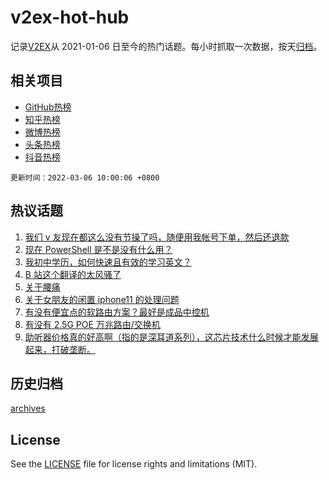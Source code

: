 # v2ex-hot-hub

 记录[V2EX](https://www.v2ex.com/)从 2021-01-06 日至今的热门话题。每小时抓取一次数据，按天[归档](archives)。
 
 ## 相关项目

- [GitHub热榜](https://github.com/lonnyzhang423/github-hot-hub)
- [知乎热榜](https://github.com/lonnyzhang423/zhihu-hot-hub)
- [微博热榜](https://github.com/lonnyzhang423/weibo-hot-hub)
- [头条热榜](https://github.com/lonnyzhang423/toutiao-hot-hub)
- [抖音热榜](https://github.com/lonnyzhang423/douyin-hot-hub)


 `更新时间：2022-03-06 10:00:06 +0800`

## 热议话题

1. [我们 v 友现在都这么没有节操了吗，随便用我帐号下单，然后还退款](https://www.v2ex.com/t/838139)
1. [现在 PowerShell 是不是没有什么用？](https://www.v2ex.com/t/838173)
1. [我初中学历，如何快速且有效的学习英文？](https://www.v2ex.com/t/838146)
1. [B 站这个翻译的太风骚了](https://www.v2ex.com/t/838270)
1. [关于腰痛](https://www.v2ex.com/t/838137)
1. [关于女朋友的闲置 iphone11 的处理问题](https://www.v2ex.com/t/838160)
1. [有没有便宜点的软路由方案？最好是成品中控机](https://www.v2ex.com/t/838159)
1. [有没有 2.5G POE 万兆路由/交换机](https://www.v2ex.com/t/838130)
1. [助听器价格真的好高啊（指的是深耳道系列），这芯片技术什么时候才能发展起来，打破垄断。](https://www.v2ex.com/t/838129)

## 历史归档

[archives](archives)

## License

See the [LICENSE](LICENSE) file for license rights and limitations (MIT).
